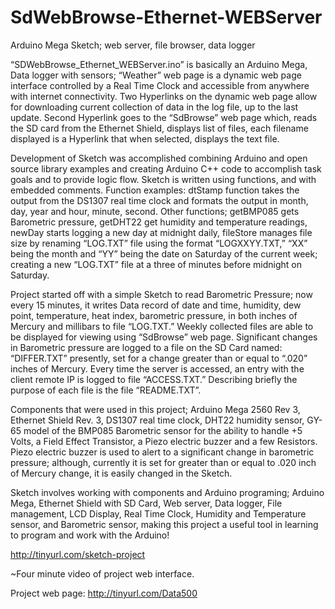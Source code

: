 # SdWebBrowse-Ethernet-WEBServer
Arduino Mega Sketch; web server, file browser, data logger

“SDWebBrowse_Ethernet_WEBServer.ino” is basically an Arduino Mega, Data logger with sensors; “Weather” web page is a dynamic web page interface controlled by a Real Time Clock and accessible from anywhere with internet connectivity. Two Hyperlinks on the dynamic web page allow for downloading current collection of data in the log file, up to the last update. Second Hyperlink goes to the “SdBrowse” web page which, reads the SD card from the Ethernet Shield, displays list of files, each filename displayed is a Hyperlink that when selected, displays the text file.

Development of Sketch was accomplished combining Arduino and open source library examples and creating Arduino C++ code to accomplish task goals and to provide logic flow. Sketch is written using functions, and with embedded comments. Function examples: dtStamp function takes the output from the DS1307 real time clock and formats the output in month, day, year and hour, minute, second. Other functions; getBMP085 gets Barometric pressure, getDHT22 get humidity and temperature readings, newDay starts logging a new day at midnight daily, fileStore manages file size by renaming “LOG.TXT” file using the format “LOGXXYY.TXT,” “XX” being the month and “YY” being the date on Saturday of the current week; creating a new “LOG.TXT” file at a three of minutes before midnight on Saturday.

Project started off with a simple Sketch to read Barometric Pressure; now every 15 minutes, it writes Data record of date and time, humidity, dew point, temperature, heat index, barometric pressure, in both inches of Mercury and millibars to file “LOG.TXT.” Weekly collected files are able to be displayed for viewing using “SdBrowse” web page. Significant changes in Barometric pressure are logged to a file on the SD Card named: “DIFFER.TXT” presently, set for a change greater than or equal to “.020” inches of Mercury. Every time the server is accessed, an entry with the client remote IP is logged to file “ACCESS.TXT.” Describing briefly the purpose of each file is the file “README.TXT”.

Components that were used in this project; Arduino Mega 2560 Rev 3, Ethernet Shield Rev. 3, DS1307 real time clock, DHT22 humidity sensor, GY-65 model of the BMP085 Barometric sensor for the ability to handle +5 Volts, a Field Effect Transistor, a Piezo electric buzzer and a few Resistors. Piezo electric buzzer is used to alert to a significant change in barometric pressure; although, currently it is set for greater than or equal to .020 inch of Mercury change, it is easily changed in the Sketch.

Sketch involves working with components and Arduino programing; Arduino Mega, Ethernet Shield with SD Card, Web server, Data logger, File management, LCD Display, Real Time Clock, Humidity and Temperature sensor, and Barometric sensor, making this project a useful tool in learning to program and work with the Arduino!

http://tinyurl.com/sketch-project

~Four minute video of project web interface.

Project web page:  http://tinyurl.com/Data500
